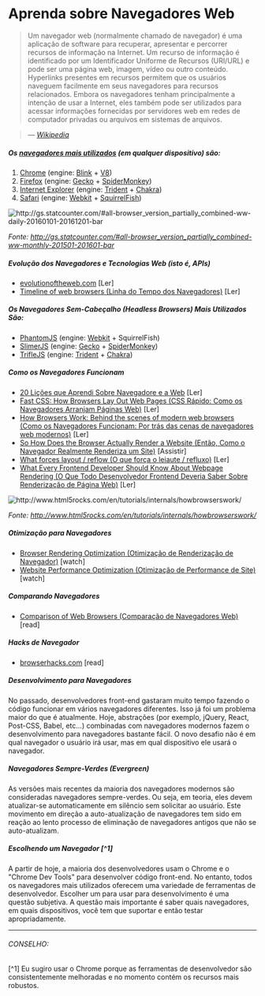 # Aprenda sobre Navegadores Web

> Um navegador web (normalmente chamado de navegador) é uma aplicação de software para recuperar, apresentar e percorrer recursos de informação na Internet. Um recurso de informação é identificado por um Identificador Uniforme de Recursos (URI/URL) e pode ser uma página web, imagem, vídeo ou outro conteúdo. Hyperlinks presentes em recursos permitem que os usuários naveguem facilmente em seus navegadores para recursos relacionados. Embora os navegadores tenham principalmente a intenção de usar a Internet, eles também pode ser utilizados para acessar informações fornecidas por servidores web em redes de computador privadas ou arquivos em sistemas de arquivos.

><cite>&#8212; [Wikipedia](https://pt.wikipedia.org/wiki/Navegador_web)</cite>


##### Os [navegadores mais utilizados](https://www.sitepoint.com/browser-trends-september-2016-browser-wars/) (em qualquer dispositivo) são:

1. [Chrome](http://www.google.com/chrome/) (engine: [Blink](https://en.wikipedia.org/wiki/Blink_%28layout_engine%29) + [V8](https://en.wikipedia.org/wiki/V8_%28JavaScript_engine%29))
2. [Firefox](https://www.mozilla.org/en-US/firefox/new/) (engine: [Gecko](https://en.wikipedia.org/wiki/Gecko_%28software%29) + [SpiderMonkey](https://en.wikipedia.org/wiki/SpiderMonkey_%28software%29))
3. [Internet Explorer](http://windows.microsoft.com/en-us/internet-explorer/download-ie) (engine: [Trident](https://en.wikipedia.org/wiki/Trident_%28layout_engine%29) + [Chakra](https://en.wikipedia.org/wiki/Chakra_%28JScript_engine%29))
4. [Safari](https://www.apple.com/safari/) (engine: [Webkit](https://en.wikipedia.org/wiki/WebKit) + [SquirrelFish](https://trac.webkit.org/wiki/SquirrelFish))

![](../images/statcounter.png "http://gs.statcounter.com/#all-browser_version_partially_combined-ww-daily-20160101-20161201-bar")

<cite>Fonte: <a href="http://gs.statcounter.com/#all-browser_version_partially_combined-ww-daily-20160101-20161201-bar">http://gs.statcounter.com/#all-browser_version_partially_combined-ww-monthly-201501-201601-bar</a></cite>

##### Evolução dos Navegadores e Tecnologias Web (isto é, APIs)

* [evolutionoftheweb.com](http://www.evolutionoftheweb.com/) [Ler]
* [Timeline of web browsers (Linha do Tempo dos Navegadores)](https://en.wikipedia.org/wiki/Timeline_of_web_browsers) [Ler]

##### Os Navegadores Sem-Cabeçalho (Headless Browsers) Mais Utilizados São:

* [PhantomJS](http://phantomjs.org/) (engine: [Webkit](https://en.wikipedia.org/wiki/WebKit) + SquirrelFish)
* [SlimerJS](http://slimerjs.org/) (engine: [Gecko](https://en.wikipedia.org/wiki/Gecko_%28software%29) + [SpiderMonkey](https://en.wikipedia.org/wiki/SpiderMonkey_%28software%29))
* [TrifleJS](http://triflejs.org/) (engine: [Trident](https://en.wikipedia.org/wiki/Trident_%28layout_engine%29) + [Chakra](https://en.wikipedia.org/wiki/Chakra_%28JScript_engine%29))

##### Como os Navegadores Funcionam

* [20 Lições que Aprendi Sobre Navegadore e a Web](http://www.20thingsilearned.com/pt-BR/foreword/1) [Ler]
* [Fast CSS: How Browsers Lay Out Web Pages (CSS Rápido: Como os Navegadores Arranjam Páginas Web)](http://dbaron.org/talks/2012-03-11-sxsw/master.xhtml) [Ler]
* [How Browsers Work: Behind the scenes of modern web browsers (Como os Navegadores Funcionam: Por trás das cenas de navegadores web modernos)](http://www.html5rocks.com/en/tutorials/internals/howbrowserswork/) [Ler]
* [So How Does the Browser Actually Render a Website (Então, Como o Navegador Realmente Renderiza um Site)](https://www.youtube.com/watch?v=SmE4OwHztCc) [Assistir]
* [What forces layout / reflow (O que força o leiaute / refluxo)](https://gist.github.com/paulirish/5d52fb081b3570c81e3a) [Ler]
* [What Every Frontend Developer Should Know About Webpage Rendering (O Que Todo Desenvolvedor Frontend Deveria Saber Sobre Renderização de Página Web)](http://frontendbabel.info/articles/webpage-rendering-101/) [Ler]

![](../images/browsers-work.png "http://www.html5rocks.com/en/tutorials/internals/howbrowserswork/")

<cite>Fonte: <a href="http://www.html5rocks.com/en/tutorials/internals/howbrowserswork/">http://www.html5rocks.com/en/tutorials/internals/howbrowserswork/</a></cite>

##### Otimização para Navegadores

* [Browser Rendering Optimization (Otimização de Renderização de Navegador)](https://www.udacity.com/course/browser-rendering-optimization--ud860) [watch]
* [Website Performance Optimization (Otimização de Performance de Site)](https://www.udacity.com/course/website-performance-optimization--ud884) [watch]

##### Comparando Navegadores

* [Comparison of Web Browsers (Comparação de Navegadores Web)](https://en.wikipedia.org/wiki/Comparison_of_web_browsers) [read]

##### Hacks de Navegador

* [browserhacks.com](http://browserhacks.com/) [read]

##### Desenvolvimento para Navegadores

No passado, desenvolvedores front-end gastaram muito tempo fazendo o código funcionar em vários navegadores diferentes. Isso já foi um problema maior do que é atualmente. Hoje, abstrações (por exemplo, jQuery, React, Post-CSS, Babel, etc...) combinadas com navegadores modernos fazem o desenvolvimento para navegadores bastante fácil. O novo desafio não é em qual navegador o usuário irá usar, mas em qual dispositivo ele usará o navegador.

##### Navegadores Sempre-Verdes (Evergreen)

As versões mais recentes da maioria dos navegadores modernos são consideradas navegadores sempre-verdes. Ou seja, em teoria, eles devem atualizar-se automaticamente em silêncio sem solicitar ao usuário. Este movimento em direção a auto-atualização de navegadores tem sido em reação ao lento processo de eliminação de navegadores antigos que não se auto-atualizam.

##### Escolhendo um Navegador [^1]

A partir de hoje, a maioria dos desenvolvedores usam o Chrome e o "Chrome Dev Tools" para desenvolver código front-end. No entanto, todos os navegadores mais utilizados oferecem uma variedade de ferramentas de desenvolvedor. Escolher um para usar para desenvolvimento é uma questão subjetiva. A questão mais importante é saber quais navegadores, em quais dispositivos, você tem que suportar e então testar apropriadamente.

***

###### CONSELHO:

[^1] Eu sugiro usar o Chrome porque as ferramentas de desenvolvedor são consistentemente melhoradas e no momento contém os recursos mais robustos.
